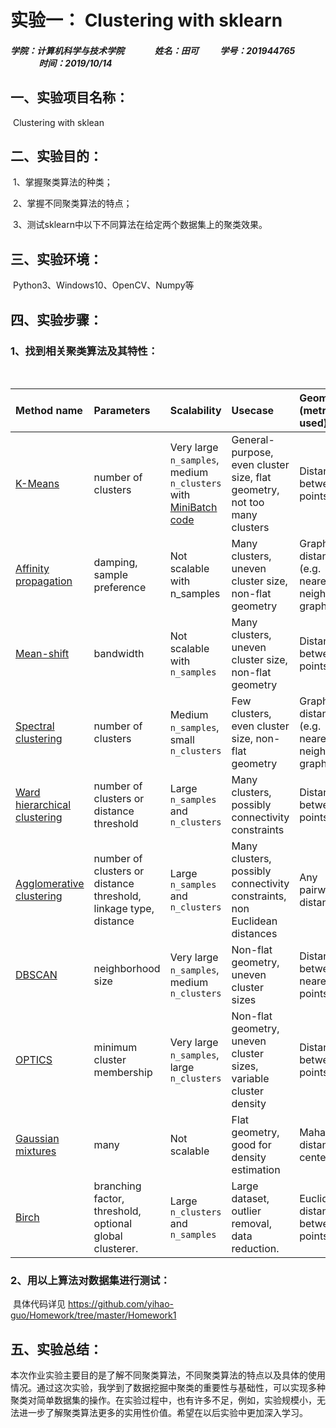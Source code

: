 # 实验一： Clustering with sklearn 

##### 学院：计算机科学与技术学院    　　　 姓名：田可 　　 学号：201944765   　　　  时间：2019/10/14



## 一、实验项目名称：

​			Clustering with sklean

## 二、实验目的：

​			1、掌握聚类算法的种类；

​			2、掌握不同聚类算法的特点；

​			3、测试sklearn中以下不同算法在给定两个数据集上的聚类效果。

## 三、实验环境：

​			Python3、Windows10、OpenCV、Numpy等



## 四、实验步骤：

### 1、找到相关聚类算法及其特性：

​						

| Method name                                                  | Parameters                                                   | Scalability                                                  | Usecase                                                      | Geometry (metric used)                       |
| :----------------------------------------------------------- | :----------------------------------------------------------- | :----------------------------------------------------------- | :----------------------------------------------------------- | :------------------------------------------- |
| [K-Means](https://scikit-learn.org/stable/modules/clustering.html#k-means) | number of clusters                                           | Very large `n_samples`, medium `n_clusters` with [MiniBatch code](https://scikit-learn.org/stable/modules/clustering.html#mini-batch-kmeans) | General-purpose, even cluster size, flat geometry, not too many clusters | Distances between points                     |
| [Affinity propagation](https://scikit-learn.org/stable/modules/clustering.html#affinity-propagation) | damping, sample preference                                   | Not scalable with n_samples                                  | Many clusters, uneven cluster size, non-flat geometry        | Graph distance (e.g. nearest-neighbor graph) |
| [Mean-shift](https://scikit-learn.org/stable/modules/clustering.html#mean-shift) | bandwidth                                                    | Not scalable with `n_samples`                                | Many clusters, uneven cluster size, non-flat geometry        | Distances between points                     |
| [Spectral clustering](https://scikit-learn.org/stable/modules/clustering.html#spectral-clustering) | number of clusters                                           | Medium `n_samples`, small `n_clusters`                       | Few clusters, even cluster size, non-flat geometry           | Graph distance (e.g. nearest-neighbor graph) |
| [Ward hierarchical clustering](https://scikit-learn.org/stable/modules/clustering.html#hierarchical-clustering) | number of clusters or distance threshold                     | Large `n_samples` and `n_clusters`                           | Many clusters, possibly connectivity constraints             | Distances between points                     |
| [Agglomerative clustering](https://scikit-learn.org/stable/modules/clustering.html#hierarchical-clustering) | number of clusters or distance threshold, linkage type, distance | Large `n_samples` and `n_clusters`                           | Many clusters, possibly connectivity constraints, non Euclidean distances | Any pairwise distance                        |
| [DBSCAN](https://scikit-learn.org/stable/modules/clustering.html#dbscan) | neighborhood size                                            | Very large `n_samples`, medium `n_clusters`                  | Non-flat geometry, uneven cluster sizes                      | Distances between nearest points             |
| [OPTICS](https://scikit-learn.org/stable/modules/clustering.html#optics) | minimum cluster membership                                   | Very large `n_samples`, large `n_clusters`                   | Non-flat geometry, uneven cluster sizes, variable cluster density | Distances between points                     |
| [Gaussian mixtures](https://scikit-learn.org/stable/modules/mixture.html#mixture) | many                                                         | Not scalable                                                 | Flat geometry, good for density estimation                   | Mahalanobis distances to centers             |
| [Birch](https://scikit-learn.org/stable/modules/clustering.html#birch) | branching factor, threshold, optional global clusterer.      | Large `n_clusters` and `n_samples`                           | Large dataset, outlier removal, data reduction.              | Euclidean distance between points            |

### 2、用以上算法对数据集进行测试：

​         具体代码详见 https://github.com/yihao-guo/Homework/tree/master/Homework1 

## 五、实验总结：

​		本次作业实验主要目的是了解不同聚类算法，不同聚类算法的特点以及具体的使用情况。通过这次实验，我学到了数据挖掘中聚类的重要性与基础性，可以实现多种聚类对简单数据集的操作。在实验过程中，也有许多不足，例如，实验规模小，无法进一步了解聚类算法更多的实用性价值。希望在以后实验中更加深入学习。
